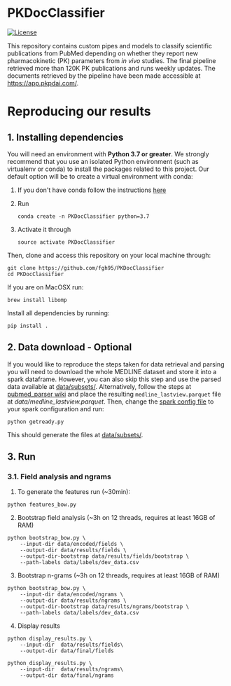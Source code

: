 # PKDocClassifier
[![License](https://img.shields.io/badge/License-MIT-blue.svg)](https://github.com/fgh95/PKDocClassifier/blob/master/LICENSE)

This repository contains custom pipes and models to classify scientific publications from PubMed depending on whether they report new pharmacokinetic (PK) parameters from _in vivo_ studies. The final pipeline retrieved more than 120K PK publications and runs weekly updates. The documents retrieved by the pipeline have been made accessible at https://app.pkpdai.com/. 

# Reproducing our results

## 1. Installing dependencies 

You will need an environment with **Python 3.7 or greater**. We strongly recommend that you use an isolated Python environment (such as virtualenv or conda) to install the packages related to this project. Our default option will be to create a virtual environment with conda:
    
1. If you don't have conda follow the instructions [here](https://conda.io/projects/conda/en/latest/user-guide/install/index.html?highlight=conda#regular-installation)

2. Run 

    ````
   conda create -n PKDocClassifier python=3.7
    ````

3. Activate it through
    ````
   source activate PKDocClassifier
    ````

Then, clone and access this repository on your local machine through:

````
git clone https://github.com/fgh95/PKDocClassifier
cd PKDocClassifier
````
If you are on MacOSX run: 

````
brew install libomp
````

Install all dependencies by running: 

````
pip install .
````

## 2. Data download - Optional

If you would like to reproduce the steps taken for data retrieval and parsing you will need to download the whole MEDLINE dataset and store it into a spark dataframe. 
However, you can also skip this step and use the parsed data available at [data/subsets/](https://github.com/fgh95/PKDocClassifier/tree/master/data/subsets). Alternatively, follow the steps at [pubmed_parser wiki](https://github.com/titipata/pubmed_parser/wiki/Download-and-preprocess-MEDLINE-dataset) and place the resulting `medline_lastview.parquet` file at _data/medline_lastview.parquet_. Then, change the [spark config file](https://github.com/fgh95/PKDocClassifier/blob/master/sparksetup/sparkconf.py) to your spark configuration and run:

````
python getready.py
````

This should generate the files at [data/subsets/](https://github.com/fgh95/PKDocClassifier/tree/master/data/subsets).

## 3. Run

### 3.1. Field analysis and ngrams

1. To generate the features run (~30min):

````
python features_bow.py
````

2. Bootstrap field analysis (~3h on 12 threads, requires at least 16GB of RAM)

````
python bootstrap_bow.py \
    --input-dir data/encoded/fields \
    --output-dir data/results/fields \
    --output-dir-bootstrap data/results/fields/bootstrap \
    --path-labels data/labels/dev_data.csv
````

3. Bootstrap n-grams (~3h on 12 threads, requires at least 16GB of RAM)

````
python bootstrap_bow.py \
    --input-dir data/encoded/ngrams \
    --output-dir data/results/ngrams \
    --output-dir-bootstrap data/results/ngrams/bootstrap \
    --path-labels data/labels/dev_data.csv
````

4. Display results

````
python display_results.py \
    --input-dir  data/results/fields\
    --output-dir data/final/fields
````

````
python display_results.py \
    --input-dir  data/results/ngrams\
    --output-dir data/final/ngrams
````





